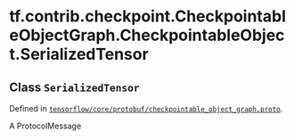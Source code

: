 <div itemscope itemtype="http://developers.google.com/ReferenceObject">
<meta itemprop="name" content="tf.contrib.checkpoint.CheckpointableObjectGraph.CheckpointableObject.SerializedTensor" />
</div>

# tf.contrib.checkpoint.CheckpointableObjectGraph.CheckpointableObject.SerializedTensor

## Class `SerializedTensor`





Defined in [`tensorflow/core/protobuf/checkpointable_object_graph.proto`](https://www.tensorflow.org/code/tensorflow/core/protobuf/checkpointable_object_graph.proto).

A ProtocolMessage

